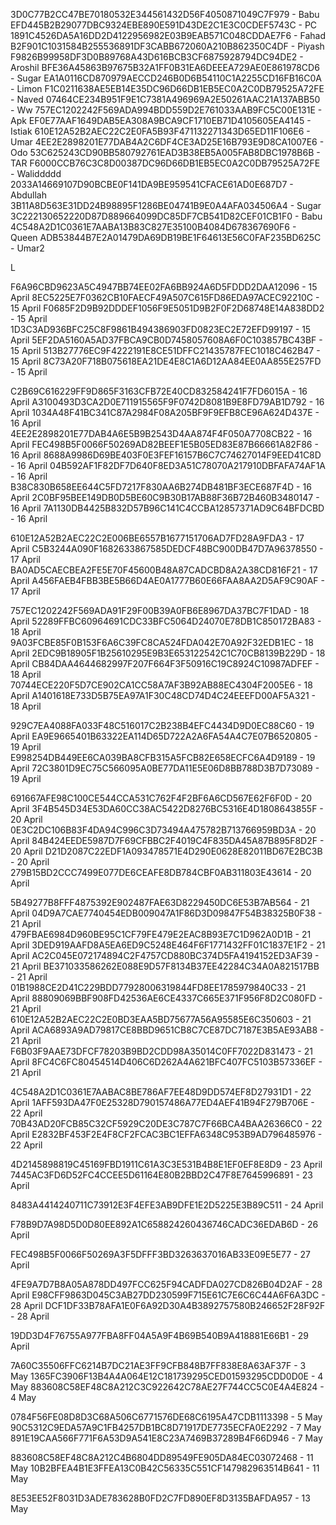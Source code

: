 3D0C77B2CC47BE70180532E344561432D56F4050871049C7F979 - Babu
EFD445B2B29077DBC9324EBE890E591D43DE2C1E3C0CDEF5743C - PC
1891C4526DA5A16DD2D4122956982E03B9EAB571C048CDDAE7F6 - Fahad
B2F901C1031584B255536891DF3CABB672060A210B862350C4DF - Piyash
F9826B99958DF3D0B89768A43D616BCB3CF6875928794DC94DE2 - Aroshil
BFE36A45863B97675B32A1FF0B31EA6DEEEA729AE0E861978CD6 - Sugar
EA1A0116CD870979AECCD246B0D6B54110C1A2255CD16FB16C0A  - Limon
F1C0211638AE5EB14E35DC96D66DB1EB5EC0A2C0DB79525A72FE - Naved
07464CE234B951F9E1C7381A496969A2E50261AAC21A137ABB50 - Ww
757EC1202242F569ADA994BDD559D2E761033AAB9FC5C00E131E - Apk
EF0E77AAF1649DAB5EA308A9BCA9CF1710EB71D4105605EA4145 - Istiak
610E12A52B2AEC22C2E0FA5B93F471132271343D65ED11F106E6 - Umar
4EE2E2898201E77DAB4A2C6DF4CE3AD25E16B793E9D8CA1007E6 - Odo
53C625243CD90BB580792761EAD3B38EB5A005FAB8DBC1978B6B - TAR
F6000CCB76C3C8D00387DC96D66DB1EB5EC0A2C0DB79525A72FE - Waliddddd
2033A14669107D90BCBE0F141DA9BE959541CFACE61AD0E687D7 - Abdullah 
3B11A8D563E31DD24B98895F1286BE04741B9E0A4AFA034506A4 - Sugar
3C222130652220D87D889664099DC85DF7CB541D82CEF01CB1F0 - Babu 
4C548A2D1C0361E7AABA13B83C827E35100B4084D678367690F6 - Queen
ADB53844B7E2A01479DA69DB19BE1F64613E56C0FAF235BD625C - Umar2


L

F6A96CBD9623A5C4947BB74EE02FA6BB924A6D5FDDD2DAA12096 - 15 April
8EC5225E7F0362CB10FAECF49A507C615FD86EDA97ACEC92210C - 15 April
F0685F2D9B92DDDEF1056F9E5051D9B2F0F2D68748E14A838DD2 - 15 April
1D3C3AD936BFC25C8F9861B494386903FD0823EC2E72EFD99197 - 15 April
5EF2DA5160A5AD37FBCA9CB0D7458057608A6F0C103857BC43BF - 15 April
513B27776EC9F4222191E8CE51DFFC21435787FEC1018C462B47 - 15 April
8C73A20F718B075618EA21DE4E8C1A6D12AA84EE0AA855E257FD - 15 April

C2B69C616229FF9D865F3163CFB72E40CD832584241F7FD6015A - 16 April
A3100493D3CA2D0E711915565F9F0742D8081B9E8FD79AB1D792 - 16 April
1034A48F41BC341C87A2984F08A205BF9F9EFB8CE96A624D437E - 16 April
4EE2E2898201E77DAB4A6E5B9B2543D4AA874F4F050A7708CB22 - 16 April
FEC498B5F0066F50269AD82BEEF1E5B05ED83E87B66661A82F86 - 16 April
8688A9986D69BE403F0E3FEF16157B6C7C74627014F9EED41C8D - 16 April
04B592AF1F82DF7D640F8ED3A51C78070A217910DBFAFA74AF1A - 16 April
B38C830B658EE644C5FD7217F830AA6B274DB481BF3ECE687F4D - 16 April
2C0BF95BEE149DB0D5BE60C9B30B17AB88F36B72B460B3480147 - 16 April
7A1130DB4425B832D57B96C141C4CCBA12857371AD9C64BFDCBD - 16 April


610E12A52B2AEC22C2E006BE6557B1677151706AD7FD28A9FDA3 - 17 April
C5B3244A090F1682633867585DEDCF48BC900DB47D7A96378550 - 17 April
BA0AD5CAECBEA2FE5E70F45600B48A87CADCBD8A2A38CD816F21 - 17 April
A456FAEB4FBB3BE5B66D4AE0A1777B60E66FAA8AA2D5AF9C90AF - 17 April


757EC1202242F569ADA91F29F00B39A0FB6E8967DA37BC7F1DAD - 18 April
52289FFBC60964691CDC33BFC5064D24070E78DB1C850172BA83 - 18 April
9A03FCBE85F0B153F6A6C39FC8CA524FDA042E70A92F32EDB1EC - 18 April
2EDC9B18905F1B25610295E9B3E653122542C1C70CB8139B229D - 18 April
CB84DAA4644682997F207F664F3F50916C19C8924C10987ADFEF - 18 April
70744ECE220F5D7CE902CA1CC58A7AF3B92AB88EC4304F2005E6 - 18 April
A1401618E733D5B75EA97A1F30C48CD74D4C24EEEFD00AF5A321 - 18 April


929C7EA4088FA033F48C516017C2B238B4EFC4434D9D0EC88C60 - 19 April
EA9E9665401B63322EA114D65D722A2A6FA54A4C7E07B6520805 - 19 April
E998254DB449EE6CA039BA8CFB315A5FCB82E658ECFC6A4D9189 - 19 April
72C3801D9EC75C566095A0BE77DA11E5E06D8BB788D3B7D73089 - 19 April


691667AFE98C100CE544CCA531C762F4F2BF6A6CD567E62F6F0D - 20 April
3F4B545D34E53DA60CC38AC5422D8276BC5316E4D1808643855F - 20 April
0E3C2DC106B83F4DA94C996C3D73494A475782B713766959BD3A - 20 April
84B424EEDE5987D7F69CFBBC2F4019C4F835DA45A87B895F8D2F - 20 April
D21D2087C22EDF1A093478571E4D290E0628E82011BD67E2BC3B - 20 April
279B15BD2CCC7499E077DE6CEAFE8DB784CBF0AB311803E43614 - 20 April

5B49277B8FFF4875392E902487FAE63D8229450DC6E53B7AB564 - 21 April
04D9A7CAE7740454EDB009047A1F86D3D09847F54B38325B0F38 - 21 April
479FBAE6984D960BE95C1CF79FE479E2EAC8B93E7C1D962A0D1B - 21 April
3DED919AAFD8A5EA6ED9C5248E464F6F1771432FF01C1837E1F2 - 21 April
AC2C045E072174894C2F4757CD880BC374D5FA4194152ED3AF39 - 21 April
BE371033586262E088E9D57F8134B37EE42284C34A0A821517BB - 21 April
01B1988CE2D41C229BDD77928006319844FD8EE1785979840C33 - 21 April
88809069BBF908FD42536AE6CE4337C665E371F956F8D2C080FD - 21 April
610E12A52B2AEC22C2E0BD3EAA5BD75677A56A95585E6C350603 - 21 April
ACA6893A9AD79817CE8BBD9651CB8C7CE87DC7187E3B5AE93AB8 - 21 April
F6B03F9AAE73DFCF78203B9BD2CDD98A35014C0FF7022D831473 - 21 April
8FC4C6FC80454514D406C6D262A4A621BFC407FC5103B57336EF - 21 April


4C548A2D1C0361E7AABAC8BE786AF7EE48D9DD574EF8D27931D1 - 22 April
1AFF593DA47F0E25328D790157486A77ED4AEF41B94F279B706E - 22 April
70B43AD20FCB85C32CF5929C20DE3C787C7F66BCA4BAA26366C0 - 22 April
E2832BF453F2E4F8CF2FCAC3BC1EFFA6348C953B9AD796485976 - 22 April


4D2145898819C45169FBD1911C61A3C3E531B4B8E1EF0EF8E8D9 - 23 April
7445AC3FD6D52FC4CCEE5D61164E80B2BBD2C47F8E7645996891 - 23 April


8483A4414240711C73912E3F4EFE3AB9DFE1E2D5225E3B89C511 - 24 April


F78B9D7A98D5D0D80EE892A1C658824260436746CADC36EDAB6D - 26 April

FEC498B5F0066F50269A3F5DFFF3BD3263637016AB33E09E5E77 - 27 April


4FE9A7D7B8A05A878DD497FCC625F94CADFDA027CD826B04D2AF - 28 April
E98CFF9863D045C3AB27DD230599F715E61C7E6C6C44A6F6A3DC - 28 April
DCF1DF33B78AFA1E0F6A92D30A4B3892757580B246652F28F92F - 28 April

19DD3D4F76755A977FBA8FF04A5A9F4B69B540B9A418881E66B1 - 29 April


7A60C35506FFC6214B7DC21AE3FF9CFB848B7FF838E8A63AF37F - 3 May
1365FC3906F13B4A4A064E12C181739295CED01593295CDD0D0E - 4 May
883608C58EF48C8A212C3C922642C78AE27F744CC5C0E4A4E824 - 4 May

0784F56FE08D8D3C68A506C6771576DE68C6195A47CDB1113398 - 5 May
90C5312C9EDA57A9C1FB4257DB1BC8D71917DE7735ECFA0E2292 - 7 May
891E19CAA566F771F6A53D9A541E8C23A7469B37289B4F66D946 - 7 May

883608C58EF48C8A212C4B6804DD89549FE905DA84EC03072468 - 11 May
10B2BFEA4B1E3FFEA13C0B42C56335C551CF147982963514B641 - 11 May

8E53EE52F8031D3ADE783628B0FD2C7FD890EF8D3135BAFDA957 - 13 May
